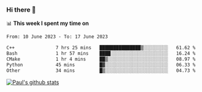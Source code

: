 ### Hi there 👋

📊 **This week I spent my time on**
<!--START_SECTION:waka-->

```txt
From: 10 June 2023 - To: 17 June 2023

C++               7 hrs 25 mins   ███████████████▒░░░░░░░░░   61.62 %
Bash              1 hr 57 mins    ████░░░░░░░░░░░░░░░░░░░░░   16.24 %
CMake             1 hr 4 mins     ██▒░░░░░░░░░░░░░░░░░░░░░░   08.97 %
Python            45 mins         █▓░░░░░░░░░░░░░░░░░░░░░░░   06.33 %
Other             34 mins         █▒░░░░░░░░░░░░░░░░░░░░░░░   04.73 %
```

<!--END_SECTION:waka-->


[![Paul's github stats](https://github-readme-stats.vercel.app/api?username=mickeyouyou&theme=dracula&show_icons=true)](https://github.com/anuraghazra/github-readme-stats)
